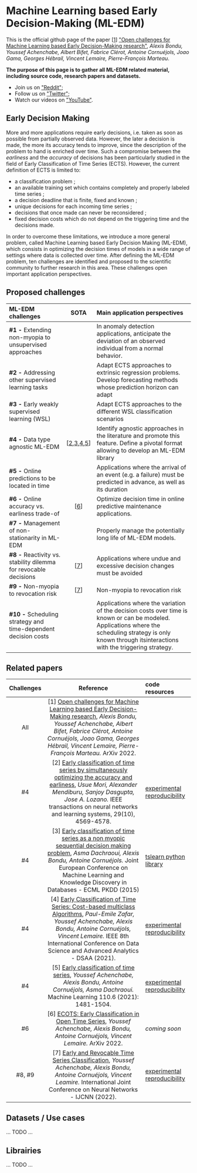 # Machine Learning based Early Decision-Making (ML-EDM)

This is the official github page of the paper \[[1](https://arxiv.org/pdf/2204.13111.pdf)] ["Open challenges for Machine Learning based Early Decision-Making research"](https://arxiv.org/pdf/2204.13111.pdf), *Alexis Bondu, Youssef Achenchabe, Albert Bifet, Fabrice Clérot, Antoine Cornuéjols, Joao Gama, Georges Hébrail, Vincent Lemaire, Pierre-François Marteau*.

**The purpose of this page is to gather all ML-EDM related material, including source code, research papers and datasets.**

* Join us on ["Reddit"](https://www.reddit.com/r/EarlyMachineLearning/);
* Follow us on ["Twitter"](https://twitter.com/ML_Early);
* Watch our videos on ["YouTube"](https://www.youtube.com/channel/UCEUK7Q1gARRck1FB4Qo_3aQ).  

## Early Decision Making
More and more applications require early decisions, i.e. taken as soon as possible from partially observed data. However, the later a decision is made, the more its accuracy tends to improve, since the description of the problem to hand is enriched over time. Such a compromise between the *earliness* and the *accuracy* of decisions has been particularly studied in the field of Early Classification of Time Series (ECTS). However, the current definition of ECTS is limited to:

* a classification problem ; 
* an available training set which contains completely and properly labeled time series ;
* a decision deadline that is finite, fixed and known ;
* unique decisions for each incoming time series ;
*  decisions that once made can never be reconsidered ;
*  fixed decision costs which do not depend on the triggering time and the decisions made.

In order to overcome these limitations, we introduce a more general problem, called Machine Learning based Early Decision Making (ML-EDM), which consists in optimizing the decision times of models in a wide range of settings where data is collected over time. After defining the ML-EDM problem, ten challenges are identified and proposed to the scientific community to further research in this area. These challenges open important application perspectives.


## Proposed challenges
| ML-EDM challenges | SOTA | Main application perspectives |
| :---         |     :---:      |          :---|
| **#1 -** Extending non-myopia to unsupervised approaches  |    | In anomaly detection applications, anticipate the deviation of an observed individual from a normal behavior.    |
| **#2 -** Addressing other supervised learning tasks     |       | Adapt ECTS approaches to extrinsic regression problems. Develop forecasting methods whose prediction horizon can adapt  |
| **#3 -** Early weakly supervised learning (WSL) |   | Adapt ECTS approaches to the different WSL classification scenarios | 
| **#4 -** Data type agnostic ML-EDM | \[[2](https://bird.bcamath.org/bitstream/handle/20.500.11824/742/TNNLS-2017-P-7530.pdf?sequence=1),[3](https://link.springer.com/content/pdf/10.1007/978-3-319-23528-8_27.pdf),[4](http://www2.agroparistech.fr/ufr-info/membres/cornuejols/Papers/PUBLIES/2021_dsaa_paper.pdf),[5](https://link.springer.com/article/10.1007/s10994-021-05974-z)] | Identify agnostic approaches in the literature and promote this feature. Define a pivotal format allowing to develop an ML-EDM library |
| **#5 -** Online predictions to be located in time |  | Applications where the arrival of an event (e.g. a failure) must be predicted in advance, as well as its duration |
| **#6 -** Online accuracy vs. earliness trade-of | \[[6](https://arxiv.org/pdf/2204.00392.pdf)] | Optimize decision time in online predictive maintenance applications. |
| **#7 -** Management of non-stationarity in ML-EDM | | Properly manage the potentially long life of ML-EDM models.|
| **#8 -** Reactivity vs. stability dilemma for revocable decisions | \[[7](https://arxiv.org/pdf/2109.10285.pdf)] | Applications where undue and excessive decision changes must be avoided|
| **#9 -** Non-myopia to revocation risk | \[[7](https://arxiv.org/pdf/2109.10285.pdf)] | Non-myopia to revocation risk |
| **#10 -** Scheduling strategy and time-dependent decision costs | | Applications where the variation of the decision costs over time is known or can be modeled. Applications where the scheduling strategy is only known through itsinteractions with the triggering strategy. |

## Related papers
| Challenges | Reference | code resources |
|     :---:      |     :---:      |          :---|
| All | \[1] [Open challenges for Machine Learning based Early Decision-Making research](https://arxiv.org/pdf/2204.13111.pdf), *Alexis Bondu, Youssef Achenchabe, Albert Bifet, Fabrice Clérot, Antoine Cornuéjols, Joao Gama, Georges Hébrail, Vincent Lemaire, Pierre-François Marteau.*  ArXiv 2022. |  |
| #4 | \[2] [Early classification of time series by simultaneously optimizing the accuracy and earliness](https://bird.bcamath.org/bitstream/handle/20.500.11824/742/TNNLS-2017-P-7530.pdf?sequence=1), *Usue Mori, Alexander Mendiburu, Sanjoy Dasgupta, Jose A. Lozano.*  IEEE transactions on neural networks and learning systems, 29(10), 4569-4578. | [experimental reproducibility](https://github.com/Usue/EarlyClassification) |
| #4 | \[3] [Early classification of time series as a non myopic sequential decision making problem](https://link.springer.com/content/pdf/10.1007/978-3-319-23528-8_27.pdf), *Asma Dachraoui, Alexis Bondu, Antoine Cornuéjols.*  Joint European Conference on Machine Learning and Knowledge Discovery in Databases - ECML PKDD (2015) | [tslearn python library](https://github.com/tslearn-team/tslearn/blob/main/tslearn/early_classification/early_classification.py) |
| #4 | \[4] [Early Classification of Time Series: Cost-based multiclass Algorithms](http://www2.agroparistech.fr/ufr-info/membres/cornuejols/Papers/PUBLIES/2021_dsaa_paper.pdf), *Paul-Emile Zafar, Youssef Achenchabe, Alexis Bondu, Antoine Cornuéjols, Vincent Lemaire.*  IEEE 8th International Conference on Data Science and Advanced Analytics - DSAA (2021). | [experimental reproducibility](https://github.com/YoussefAch/Eco-gamma-multiclass) |
| #4 | \[5] [Early classification of time series](https://link.springer.com/article/10.1007/s10994-021-05974-z), *Youssef Achenchabe, Alexis Bondu, Antoine Cornuéjols, Asma Dachraoui.* Machine Learning 110.6 (2021): 1481-1504. | [experimental reproducibility](https://github.com/YoussefAch/Economy) |
| #6 | \[6] [ECOTS: Early Classification in Open Time Series](https://arxiv.org/pdf/2204.00392.pdf), *Youssef Achenchabe, Alexis Bondu, Antoine Cornuéjols, Vincent Lemaire.* ArXiv 2022. | *coming soon* |
| #8, #9 | \[7] [Early and Revocable Time Series Classification](https://arxiv.org/pdf/2109.10285.pdf), *Youssef Achenchabe, Alexis Bondu, Antoine Cornuéjols, Vincent Leamire.* International Joint Conference on Neural Networks - IJCNN (2022). | [experimental reproducibility](https://github.com/YoussefAch/rev-economy) |



## Datasets / Use cases

... TODO ...

## Librairies 

... TODO ...
